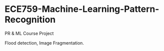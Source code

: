 # ECE759-Machine-Learning-Pattern-Recognition

PR & ML Course Project

Flood detection, Image Fragmentation.
